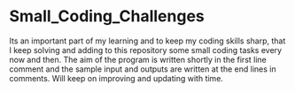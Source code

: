 # Small_Coding_Challenges
Its an important part of my learning and to keep my coding skills sharp, that I keep solving and adding to this repository some small coding tasks every now and then.
The aim of the program is written shortly in the first line comment and the sample input and outputs are written at the end lines in comments. Will keep on improving and updating with time.
